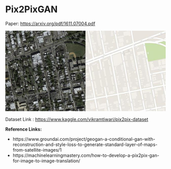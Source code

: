 # Pix2PixGAN
Paper: https://arxiv.org/pdf/1611.07004.pdf

<img src="./Images_Readme/Dataset_image.jpg">

Dataset Link : https://www.kaggle.com/vikramtiwari/pix2pix-dataset

<b>Reference Links:</b> 
<ul>
	<li>https://www.groundai.com/project/geogan-a-conditional-gan-with-reconstruction-and-style-loss-to-generate-standard-layer-of-maps-from-satellite-images/1 </li>
	<li>https://machinelearningmastery.com/how-to-develop-a-pix2pix-gan-for-image-to-image-translation/</li>
</ul>


